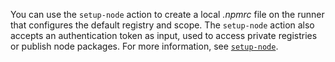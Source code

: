 You can use the `setup-node` action to create a local _.npmrc_ file on the runner that configures the default registry and scope. The `setup-node` action also accepts an authentication token as input, used to access private registries or publish node packages. For more information, see [`setup-node`](https://github.com/actions/setup-node/).
